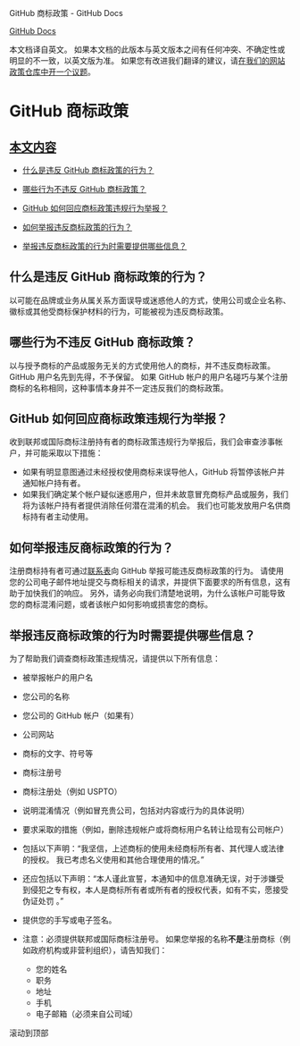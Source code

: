 GitHub 商标政策 - GitHub Docs

[](/cn)[GitHub Docs](/cn)

本文档译自英文。 如果本文档的此版本与英文版本之间有任何冲突、不确定性或明显的不一致，以英文版为准。 如果您有改进我们翻译的建议，请[在我们的网站政策仓库中开一个议题](https://github.com/github/site-policy/issues)。

GitHub 商标政策
==========

[本文内容](/github/site-policy/github-trademark-policy#in-this-article)
----------

* [什么是违反 GitHub 商标政策的行为？](#what-is-a-github-trademark-policy-violation)

* [哪些行为不违反 GitHub 商标政策？](#what-is-not-a-github-trademark-policy-violation)

* [GitHub 如何回应商标政策违规行为举报？](#how-does-github-respond-to-reported-trademark-policy-violations)

* [如何举报违反商标政策的行为？](#how-do-i-report-a-trademark-policy-violation)

* [举报违反商标政策的行为时需要提供哪些信息？](#what-information-is-required-when-reporting-trademark-policy-violations)

[](#what-is-a-github-trademark-policy-violation)什么是违反 GitHub 商标政策的行为？
----------

以可能在品牌或业务从属关系方面误导或迷惑他人的方式，使用公司或企业名称、徽标或其他受商标保护材料的行为，可能被视为违反商标政策。

[](#what-is-not-a-github-trademark-policy-violation)哪些行为不违反 GitHub 商标政策？
----------

以与授予商标的产品或服务无关的方式使用他人的商标，并不违反商标政策。 GitHub 用户名先到先得，不予保留。 如果 GitHub 帐户的用户名碰巧与某个注册商标的名称相同，这种事情本身并不一定违反我们的商标政策。

[](#how-does-github-respond-to-reported-trademark-policy-violations)GitHub 如何回应商标政策违规行为举报？
----------

收到联邦或国际商标注册持有者的商标政策违规行为举报后，我们会审查涉事帐户，并可能采取以下措施：

* 如果有明显意图通过未经授权使用商标来误导他人，GitHub 将暂停该帐户并通知帐户持有者。
* 如果我们确定某个帐户疑似迷惑用户，但并未故意冒充商标产品或服务，我们将为该帐户持有者提供消除任何潜在混淆的机会。 我们也可能发放用户名供商标持有者主动使用。

[](#how-do-i-report-a-trademark-policy-violation)如何举报违反商标政策的行为？
----------

注册商标持有者可通过[联系表](https://support.github.com/contact?tags=docs-trademark)向 GitHub 举报可能违反商标政策的行为。 请使用您的公司电子邮件地址提交与商标相关的请求，并提供下面要求的所有信息，这有助于加快我们的响应。 另外，请务必向我们清楚地说明，为什么该帐户可能导致您的商标混淆问题，或者该帐户如何影响或损害您的商标。

[](#what-information-is-required-when-reporting-trademark-policy-violations)举报违反商标政策的行为时需要提供哪些信息？
----------

为了帮助我们调查商标政策违规情况，请提供以下所有信息：

* 被举报帐户的用户名

* 您公司的名称

* 您公司的 GitHub 帐户（如果有）

* 公司网站

* 商标的文字、符号等

* 商标注册号

* 商标注册处（例如 USPTO）

* 说明混淆情况（例如冒充贵公司，包括对内容或行为的具体说明）

* 要求采取的措施（例如，删除违规帐户或将商标用户名转让给现有公司帐户）

* 包括以下声明：“我坚信，上述商标的使用未经商标所有者、其代理人或法律的授权。 我已考虑名义使用和其他合理使用的情况。”

* 还应包括以下声明：“本人谨此宣誓，本通知中的信息准确无误，对于涉嫌受到侵犯之专有权，本人是商标所有者或所有者的授权代表，如有不实，愿接受伪证处罚 。”

* 提供您的手写或电子签名。

* 注意：必须提供联邦或国际商标注册号。 如果您举报的名称**不是**注册商标（例如政府机构或非营利组织），请告知我们：

  * 您的姓名
  * 职务
  * 地址
  * 手机
  * 电子邮箱（必须来自公司域）

滚动到顶部
